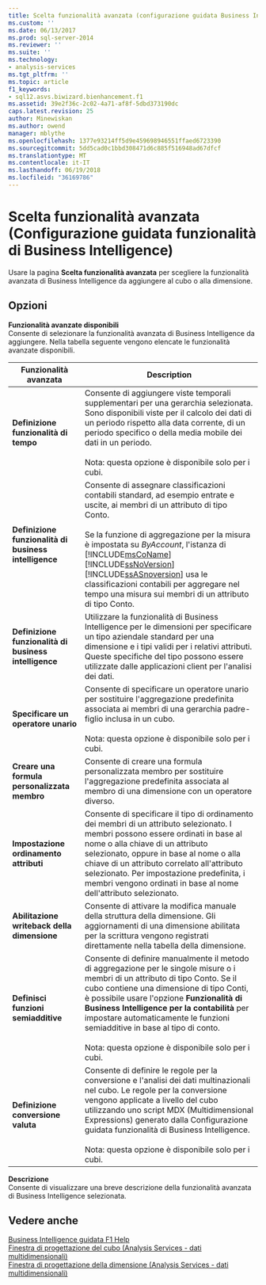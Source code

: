 ```yaml
---
title: Scelta funzionalità avanzata (configurazione guidata Business Intelligence) | Documenti Microsoft
ms.custom: ''
ms.date: 06/13/2017
ms.prod: sql-server-2014
ms.reviewer: ''
ms.suite: ''
ms.technology:
- analysis-services
ms.tgt_pltfrm: ''
ms.topic: article
f1_keywords:
- sql12.asvs.biwizard.bienhancement.f1
ms.assetid: 39e2f36c-2c02-4a71-af8f-5dbd373190dc
caps.latest.revision: 25
author: Minewiskan
ms.author: owend
manager: mblythe
ms.openlocfilehash: 1377e93214ff5d9e459698946551ffaed6723390
ms.sourcegitcommit: 5dd5cad0c1bbd308471d6c885f516948ad67dfcf
ms.translationtype: MT
ms.contentlocale: it-IT
ms.lasthandoff: 06/19/2018
ms.locfileid: "36169786"
---
```

# <a name="choose-enhancement-business-intelligence-wizard"></a>Scelta funzionalità avanzata (Configurazione guidata funzionalità di Business Intelligence)
  Usare la pagina **Scelta funzionalità avanzata** per scegliere la funzionalità avanzata di Business Intelligence da aggiungere al cubo o alla dimensione.  
  
## <a name="options"></a>Opzioni  
 **Funzionalità avanzate disponibili**  
 Consente di selezionare la funzionalità avanzata di Business Intelligence da aggiungere. Nella tabella seguente vengono elencate le funzionalità avanzate disponibili.  
  
|Funzionalità avanzata|Description|  
|-----------------|-----------------|  
|**Definizione funzionalità di tempo**|Consente di aggiungere viste temporali supplementari per una gerarchia selezionata. Sono disponibili viste per il calcolo dei dati di un periodo rispetto alla data corrente, di un periodo specifico o della media mobile dei dati in un periodo.<br /><br /> Nota: questa opzione è disponibile solo per i cubi.|  
|**Definizione funzionalità di business intelligence**|Consente di assegnare classificazioni contabili standard, ad esempio entrate e uscite, ai membri di un attributo di tipo Conto.<br /><br /> Se la funzione di aggregazione per la misura è impostata su *ByAccount*, l'istanza di [!INCLUDE[msCoName](../includes/msconame-md.md)] [!INCLUDE[ssNoVersion](../includes/ssnoversion-md.md)] [!INCLUDE[ssASnoversion](../includes/ssasnoversion-md.md)] usa le classificazioni contabili per aggregare nel tempo una misura sui membri di un attributo di tipo Conto.|  
|**Definizione funzionalità di business intelligence**|Utilizzare la funzionalità di Business Intelligence per le dimensioni per specificare un tipo aziendale standard per una dimensione e i tipi validi per i relativi attributi. Queste specifiche del tipo possono essere utilizzate dalle applicazioni client per l'analisi dei dati.|  
|**Specificare un operatore unario**|Consente di specificare un operatore unario per sostituire l'aggregazione predefinita associata ai membri di una gerarchia padre-figlio inclusa in un cubo.<br /><br /> Nota: questa opzione è disponibile solo per i cubi.|  
|**Creare una formula personalizzata membro**|Consente di creare una formula personalizzata membro per sostituire l'aggregazione predefinita associata al membro di una dimensione con un operatore diverso.|  
|**Impostazione ordinamento attributi**|Consente di specificare il tipo di ordinamento dei membri di un attributo selezionato. I membri possono essere ordinati in base al nome o alla chiave di un attributo selezionato, oppure in base al nome o alla chiave di un attributo correlato all'attributo selezionato. Per impostazione predefinita, i membri vengono ordinati in base al nome dell'attributo selezionato.|  
|**Abilitazione writeback della dimensione**|Consente di attivare la modifica manuale della struttura della dimensione. Gli aggiornamenti di una dimensione abilitata per la scrittura vengono registrati direttamente nella tabella della dimensione.|  
|**Definisci funzioni semiadditive**|Consente di definire manualmente il metodo di aggregazione per le singole misure o i membri di un attributo di tipo Conto. Se il cubo contiene una dimensione di tipo Conti, è possibile usare l'opzione **Funzionalità di Business Intelligence per la contabilità** per impostare automaticamente le funzioni semiadditive in base al tipo di conto.<br /><br /> Nota: questa opzione è disponibile solo per i cubi.|  
|**Definizione conversione valuta**|Consente di definire le regole per la conversione e l'analisi dei dati multinazionali nel cubo. Le regole per la conversione vengono applicate a livello del cubo utilizzando uno script MDX (Multidimensional Expressions) generato dalla Configurazione guidata funzionalità di Business Intelligence.<br /><br /> Nota: questa opzione è disponibile solo per i cubi.|  
  
 **Descrizione**  
 Consente di visualizzare una breve descrizione della funzionalità avanzata di Business Intelligence selezionata.  
  
## <a name="see-also"></a>Vedere anche  
 [Business Intelligence guidata F1 Help](business-intelligence-wizard-f1-help.md)   
 [Finestra di progettazione del cubo &#40;Analysis Services - dati multidimensionali&#41;](cube-designer-analysis-services-multidimensional-data.md)   
 [Finestra di progettazione della dimensione &#40;Analysis Services - dati multidimensionali&#41;](dimension-designer-analysis-services-multidimensional-data.md)  
  
  